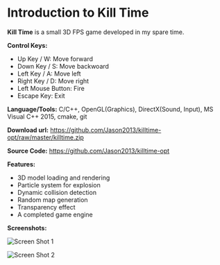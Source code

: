 # Introduction to Kill Time

**Kill Time** is a small 3D FPS game developed in my spare time.

**Control Keys:**

+ Up Key / W: Move forward
+ Down Key / S: Move backwoard
+ Left Key / A: Move left
+ Right Key / D: Move right
+ Left Mouse Button: Fire
+ Escape Key: Exit

**Language/Tools:** C/C++, OpenGL(Graphics), DirectX(Sound, Input), MS Visual C++ 2015, cmake, git

**Download url:** https://github.com/Jason2013/killtime-opt/raw/master/killtime.zip

**Source Code:** https://github.com/Jason2013/killtime-opt

**Features:**
+	3D model loading and rendering
+	Particle system for explosion
+	Dynamic collision detection
+	Random map generation
+	Transparency effect
+	A completed game engine

**Screenshots:**

![Screen Shot 1](https://github.com/Jason2013/killtime-opt/raw/master/docs/shoot1.jpg)

![Screen Shot 2](https://github.com/Jason2013/killtime-opt/raw/master/docs/shoot2.jpg)
